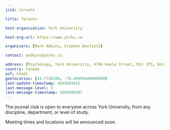 ```yaml
---
jcid: toronto

title: Toronto 

host-organisation: York University 

host-org-url: https://www.yorku.ca 

organisers: [Mark Adkins, Stephan Bonfield] 

contact: madkins@yorku.ca 

address: [Psychology, York University, 4700 Keele Street, M3J 1P3, Ontario, Canada]
country: Canada
osf: h3adt
geolocation: [43.7728399, -79.49499449999999]
last-update-timestamp: 1645693415
last-message-level: 3
last-message-timestamp: 1682095287
---
```


The journal club is open to everyone across York University, from any discipline, department, or level of study.

Meeting times and locations will be announced soon.
